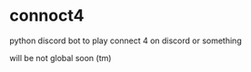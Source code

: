 # connoct4

python discord bot to play connect 4 on discord or something

will be not global soon (tm)
